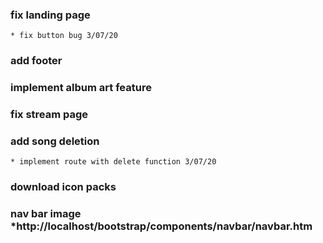 
### fix landing page 
	* fix button bug 3/07/20


### add footer

### implement album art feature

### fix stream page 

### add song deletion
	* implement route with delete function 3/07/20
### download icon packs


### nav bar image *http://localhost/bootstrap/components/navbar/navbar.htm  